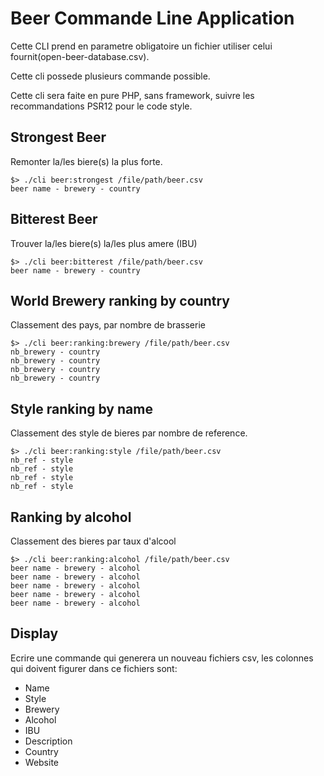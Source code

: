 # Beer Commande Line Application

Cette CLI prend en parametre obligatoire un fichier utiliser celui fournit(open-beer-database.csv).

Cette cli possede plusieurs commande possible.

Cette cli sera faite en pure PHP, sans framework, suivre les recommandations PSR12 pour le code style. 

## Strongest Beer
Remonter la/les  biere(s) la plus forte.

```
$> ./cli beer:strongest /file/path/beer.csv
beer name - brewery - country
```

## Bitterest Beer
Trouver la/les biere(s) la/les plus amere (IBU)

```
$> ./cli beer:bitterest /file/path/beer.csv
beer name - brewery - country
```

## World Brewery ranking by country
Classement des pays, par nombre de brasserie

```
$> ./cli beer:ranking:brewery /file/path/beer.csv
nb_brewery - country
nb_brewery - country
nb_brewery - country
nb_brewery - country
```
## Style ranking by name
Classement des style de bieres par nombre de reference.

```
$> ./cli beer:ranking:style /file/path/beer.csv
nb_ref - style
nb_ref - style
nb_ref - style
nb_ref - style
```

## Ranking by alcohol
Classement des bieres par taux d'alcool 

```
$> ./cli beer:ranking:alcohol /file/path/beer.csv
beer name - brewery - alcohol
beer name - brewery - alcohol
beer name - brewery - alcohol
beer name - brewery - alcohol
beer name - brewery - alcohol
```

## Display

Ecrire une commande qui generera un nouveau fichiers csv, les colonnes qui doivent figurer dans ce fichiers sont:
* Name
* Style
* Brewery
* Alcohol
* IBU
* Description
* Country
* Website
 